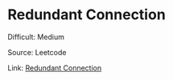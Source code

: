 # Redundant Connection
Difficult: Medium

Source: Leetcode

Link: [Redundant Connection](https://leetcode.com/problems/redundant-connection/description/)
